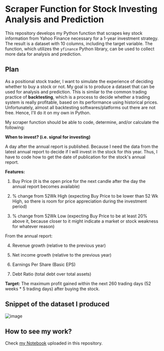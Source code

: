 # Scraper Function for Stock Investing Analysis and Prediction
This repository develops my Python function that scrapes key stock information from Yahoo Finance necessary for a 1-year investment strategy. The result is a dataset with 10 columns, including the target variable. The function, which utilizes the `yfinance` Python library, can be used to collect more data for analysis and prediction. 

## Plan
As a positional stock trader, I want to simulate the experience of deciding whether to buy a stock or not. My goal is to produce a dataset that can be used for analysis and prediction. This is similar to the common trading practice of __backtesting__, which is a process to decide whether a trading system is really profitable, based on its performance using historical prices. Unfortunately, almost all backtesting softwares/platforms out there are not free. Hence, I'll do it on my own in Python.

My scraper function should be able to code, determine, and/or calculate the following:

__When to invest? (i.e. signal for investing)__

A day after the annual report is published. Because I need the data from the latest annual report to decide if I will invest in the stock for _this_ year. Thus, I have to code how to get the date of publication for the stock's annual report. 

__Features:__
1. Buy Price (it is the open price for the next candle after the day the annual report becomes available)

2. % change from 52Wk High (expecting Buy Price to be lower than 52 Wk High, so there is room for price appreciation during the investment period)

3. % change from 52Wk Low (expecting Buy Price to be at least 20% above it, because closer to it might indicate a market or stock weakness for whatever reason)

From the annual report:

4. Revenue growth (relative to the previous year)

5. Net income growth (relative to the previous year)

6. Earnings Per Share (Basic EPS)

7. Debt Ratio (total debt over total assets)

__Target:__ The maximum profit gained within the next 260 trading days (52 weeks * 5 trading days) after buying the stock.

## Snippet of the dataset I produced
![image](https://github.com/marvin-rubia/Stock-Investing-Strategy-Scraper/assets/140475770/4d73b390-979a-439c-a562-922334497bf3)

## How to see my work?
Check [my Notebook](https://github.com/marvin-rubia/Stock-Investing-Strategy-Scraper/blob/main/Scraper_Function_for_Stock_Investing_Analysis_and_Prediction.ipynb) uploaded in this repository. 
